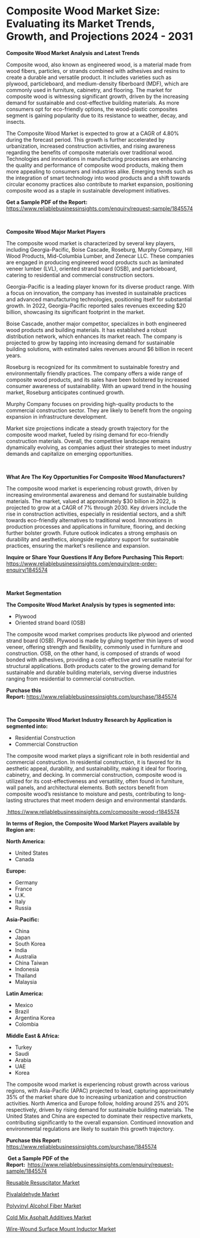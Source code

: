 <p><h1>Composite Wood Market Size: Evaluating its Market Trends, Growth, and Projections 2024 - 2031</h1></p><p><strong>Composite Wood Market Analysis and Latest Trends</strong></p>
<p><p>Composite wood, also known as engineered wood, is a material made from wood fibers, particles, or strands combined with adhesives and resins to create a durable and versatile product. It includes varieties such as plywood, particleboard, and medium-density fiberboard (MDF), which are commonly used in furniture, cabinetry, and flooring. The market for composite wood is witnessing significant growth, driven by the increasing demand for sustainable and cost-effective building materials. As more consumers opt for eco-friendly options, the wood-plastic composites segment is gaining popularity due to its resistance to weather, decay, and insects.</p><p>The Composite Wood Market is expected to grow at a CAGR of 4.80% during the forecast period. This growth is further accelerated by urbanization, increased construction activities, and rising awareness regarding the benefits of composite materials over traditional wood. Technologies and innovations in manufacturing processes are enhancing the quality and performance of composite wood products, making them more appealing to consumers and industries alike. Emerging trends such as the integration of smart technology into wood products and a shift towards circular economy practices also contribute to market expansion, positioning composite wood as a staple in sustainable development initiatives.</p></p>
<p><strong>Get a Sample PDF of the Report:&nbsp;</strong> <a href="https://www.reliablebusinessinsights.com/enquiry/request-sample/1845574?utm_campaign=84&utm_medium=2&utm_source=Github&utm_content=ia&utm_term=06112024&utm_id=composite-wood">https://www.reliablebusinessinsights.com/enquiry/request-sample/1845574</a></p>
<p>&nbsp;</p>
<p><strong>Composite Wood Major Market Players</strong></p>
<p><p>The composite wood market is characterized by several key players, including Georgia-Pacific, Boise Cascade, Roseburg, Murphy Company, Hill Wood Products, Mid-Columbia Lumber, and Zenecar LLC. These companies are engaged in producing engineered wood products such as laminated veneer lumber (LVL), oriented strand board (OSB), and particleboard, catering to residential and commercial construction sectors.</p><p>Georgia-Pacific is a leading player known for its diverse product range. With a focus on innovation, the company has invested in sustainable practices and advanced manufacturing technologies, positioning itself for substantial growth. In 2022, Georgia-Pacific reported sales revenues exceeding $20 billion, showcasing its significant footprint in the market.</p><p>Boise Cascade, another major competitor, specializes in both engineered wood products and building materials. It has established a robust distribution network, which enhances its market reach. The company is projected to grow by tapping into increasing demand for sustainable building solutions, with estimated sales revenues around $6 billion in recent years.</p><p>Roseburg is recognized for its commitment to sustainable forestry and environmentally friendly practices. The company offers a wide range of composite wood products, and its sales have been bolstered by increased consumer awareness of sustainability. With an upward trend in the housing market, Roseburg anticipates continued growth.</p><p>Murphy Company focuses on providing high-quality products to the commercial construction sector. They are likely to benefit from the ongoing expansion in infrastructure development. </p><p>Market size projections indicate a steady growth trajectory for the composite wood market, fueled by rising demand for eco-friendly construction materials. Overall, the competitive landscape remains dynamically evolving, as companies adjust their strategies to meet industry demands and capitalize on emerging opportunities.</p></p>
<p>&nbsp;</p>
<p><strong>What Are The Key Opportunities For Composite Wood Manufacturers?</strong></p>
<p><p>The composite wood market is experiencing robust growth, driven by increasing environmental awareness and demand for sustainable building materials. The market, valued at approximately $30 billion in 2022, is projected to grow at a CAGR of 7% through 2030. Key drivers include the rise in construction activities, especially in residential sectors, and a shift towards eco-friendly alternatives to traditional wood. Innovations in production processes and applications in furniture, flooring, and decking further bolster growth. Future outlook indicates a strong emphasis on durability and aesthetics, alongside regulatory support for sustainable practices, ensuring the market's resilience and expansion.</p></p>
<p><strong>Inquire or Share Your Questions If Any Before Purchasing This Report:</strong> <a href="https://www.reliablebusinessinsights.com/enquiry/pre-order-enquiry/1845574?utm_campaign=84&utm_medium=2&utm_source=Github&utm_content=ia&utm_term=06112024&utm_id=composite-wood">https://www.reliablebusinessinsights.com/enquiry/pre-order-enquiry/1845574</a></p>
<p>&nbsp;</p>
<p><strong>Market Segmentation</strong></p>
<p><strong>The Composite Wood Market Analysis by types is segmented into:</strong></p>
<p><ul><li>Plywood</li><li>Oriented strand board (OSB)</li></ul></p>
<p><p>The composite wood market comprises products like plywood and oriented strand board (OSB). Plywood is made by gluing together thin layers of wood veneer, offering strength and flexibility, commonly used in furniture and construction. OSB, on the other hand, is composed of strands of wood bonded with adhesives, providing a cost-effective and versatile material for structural applications. Both products cater to the growing demand for sustainable and durable building materials, serving diverse industries ranging from residential to commercial construction.</p></p>
<p><strong>Purchase this Report:&nbsp;</strong><a href="https://www.reliablebusinessinsights.com/purchase/1845574?utm_campaign=84&utm_medium=2&utm_source=Github&utm_content=ia&utm_term=06112024&utm_id=composite-wood">https://www.reliablebusinessinsights.com/purchase/1845574</a></p>
<p>&nbsp;</p>
<p><strong>The Composite Wood Market Industry Research by Application is segmented into:</strong></p>
<p><ul><li>Residential Construction</li><li>Commercial Construction</li></ul></p>
<p><p>The composite wood market plays a significant role in both residential and commercial construction. In residential construction, it is favored for its aesthetic appeal, durability, and sustainability, making it ideal for flooring, cabinetry, and decking. In commercial construction, composite wood is utilized for its cost-effectiveness and versatility, often found in furniture, wall panels, and architectural elements. Both sectors benefit from composite wood’s resistance to moisture and pests, contributing to long-lasting structures that meet modern design and environmental standards.</p></p>
<p><a href="https://www.reliablebusinessinsights.com/composite-wood-r1845574?utm_campaign=84&utm_medium=2&utm_source=Github&utm_content=ia&utm_term=06112024&utm_id=composite-wood">&nbsp;https://www.reliablebusinessinsights.com/composite-wood-r1845574</a></p>
<p><strong>In terms of Region, the Composite Wood Market Players available by Region are:</strong></p>
<p>
    <p> <strong> North America: </strong>
        <ul>
            <li>United States</li>
            <li>Canada</li>
        </ul>
        </p> 
    <p> <strong> Europe: </strong>
        <ul>
            <li>Germany</li>
            <li>France</li>
            <li>U.K.</li>
            <li>Italy</li>
            <li>Russia</li>
        </ul>
        </p> 
    <p> <strong> Asia-Pacific: </strong>
        <ul>
            <li>China</li>
            <li>Japan</li>
            <li>South Korea</li>
            <li>India</li>
            <li>Australia</li>
            <li>China Taiwan</li>
            <li>Indonesia</li>
            <li>Thailand</li>
            <li>Malaysia</li>
        </ul>
        </p> 
    <p> <strong> Latin America: </strong>
        <ul>
            <li>Mexico</li>
            <li>Brazil</li>
            <li>Argentina Korea</li>
            <li>Colombia</li>
        </ul>
        </p> 
    <p> <strong> Middle East & Africa: </strong>
        <ul>
            <li>Turkey</li>
            <li>Saudi</li>
            <li>Arabia</li>
            <li>UAE</li>
            <li>Korea</li>
        </ul>
    </p>
    </p>
<p><p>The composite wood market is experiencing robust growth across various regions, with Asia-Pacific (APAC) projected to lead, capturing approximately 35% of the market share due to increasing urbanization and construction activities. North America and Europe follow, holding around 25% and 20% respectively, driven by rising demand for sustainable building materials. The United States and China are expected to dominate their respective markets, contributing significantly to the overall expansion. Continued innovation and environmental regulations are likely to sustain this growth trajectory.</p></p>
<p><strong>Purchase this Report: </strong><a href="https://www.reliablebusinessinsights.com/purchase/1845574?utm_campaign=84&utm_medium=2&utm_source=Github&utm_content=ia&utm_term=06112024&utm_id=composite-wood">https://www.reliablebusinessinsights.com/purchase/1845574</a></p>
<p>&nbsp;<strong>Get a Sample PDF of the Report:&nbsp;&nbsp;</strong><a href="https://www.reliablebusinessinsights.com/enquiry/request-sample/1845574?utm_campaign=84&utm_medium=2&utm_source=Github&utm_content=ia&utm_term=06112024&utm_id=composite-wood">https://www.reliablebusinessinsights.com/enquiry/request-sample/1845574</a></p>
<p><strong></strong></p>
<p><p><a href="https://issuu.com/reportprime-2/docs/reusable-resuscitator-market-size-2_92b224a0f9efde?utm_campaign=84&utm_medium=2&utm_source=Github&utm_content=ia&utm_term=06112024&utm_id=composite-wood">Reusable Resuscitator Market</a></p><p><a href="https://github.com/fosters9adames/Market-Research-Report-List-1/blob/main/pivalaldehyde-market.md?utm_campaign=84&utm_medium=2&utm_source=Github&utm_content=ia&utm_term=06112024&utm_id=composite-wood">Pivalaldehyde Market</a></p><p><a href="https://github.com/dowsegmspivadlk/Market-Research-Report-List-1/blob/main/polyvinyl-alcohol-fiber-market.md?utm_campaign=84&utm_medium=2&utm_source=Github&utm_content=ia&utm_term=06112024&utm_id=composite-wood">Polyvinyl Alcohol Fiber Market</a></p><p><a href="https://www.linkedin.com/pulse/decoding-cold-mix-asphalt-additives-industry-dynamics-strategic-ikpye?utm_campaign=84&utm_medium=2&utm_source=Github&utm_content=ia&utm_term=06112024&utm_id=composite-wood">Cold Mix Asphalt Additives Market</a></p><p><a href="https://www.linkedin.com/pulse/comprehensive-wire-wound-surface-mount-inductor-market-report-rtxfe?utm_campaign=84&utm_medium=2&utm_source=Github&utm_content=ia&utm_term=06112024&utm_id=composite-wood">Wire-Wound Surface Mount Inductor Market</a></p></p>